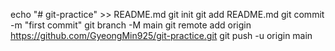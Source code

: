 echo "# git-practice" >> README.md
git init
git add README.md
git commit -m "first commit"
git branch -M main
git remote add origin https://github.com/GyeongMin925/git-practice.git
git push -u origin main
